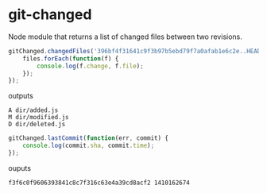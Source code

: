 git-changed
===========

Node module that returns a list of changed files between two revisions.

```javascript
gitChanged.changedFiles('396bf4f31641c9f3b97b5ebd79f7a0afab1e6c2e..HEAD', function(err, files) {
	files.forEach(function(f) {
		console.log(f.change, f.file);
	});
});
```
outputs
```
A dir/added.js
M dir/modified.js
D dir/deleted.js
```


```javascript
gitChanged.lastCommit(function(err, commit) {
	console.log(commit.sha, commit.time);
});
```
ouputs
```
f3f6c0f9606393841c8c7f316c63e4a39cd8acf2 1410162674
```
